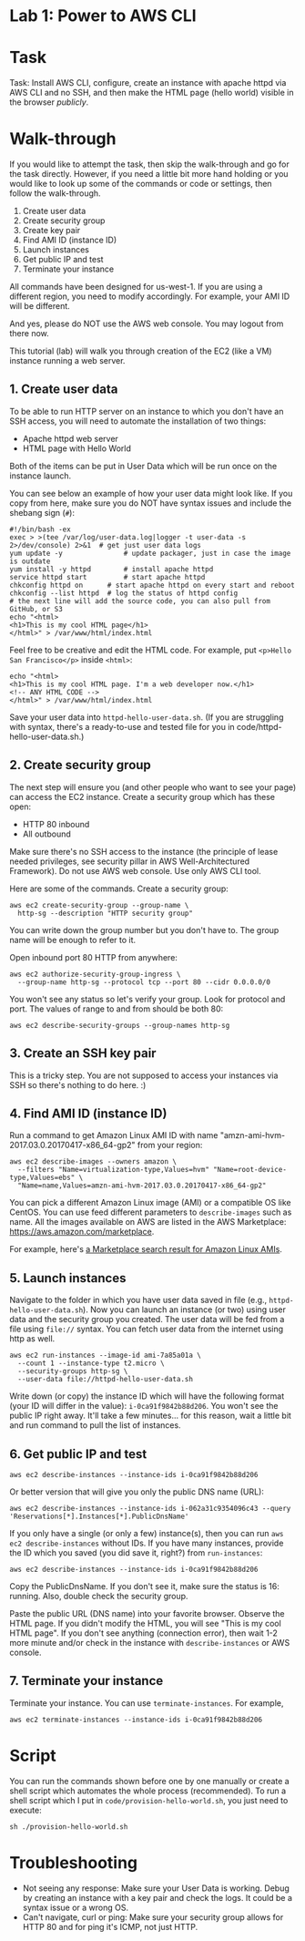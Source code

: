# Lab 1: Power to AWS CLI

# Task

Task: Install AWS CLI, configure, create an instance with apache httpd via AWS CLI and no SSH, and then make the HTML page (hello world) visible in the browser *publicly*.


# Walk-through

If you would like to attempt the task, then skip the walk-through and go for the task directly. However, if you need a little bit more hand holding or you would like to look up some of the commands or code or settings, then follow the walk-through.

1. Create user data
3. Create security group
3. Create key pair
4. Find AMI ID (instance ID)
5. Launch instances
6. Get public IP and test
7. Terminate your instance

All commands have been designed for us-west-1. If you are using a different region, you need to modify accordingly. For example, your AMI ID will be different.

And yes, please do NOT use the AWS web console. You may logout from there now.

This tutorial (lab) will walk you through creation of the EC2 (like a VM) instance running a web server.

## 1. Create user data

To be able to run HTTP server on an instance to which you don't have an SSH access, you will need to automate the installation of two things:

* Apache httpd web server
* HTML page with Hello World

Both of the items can be put in User Data which will be run once on the instance launch.

You can see below an example of how your user data might look like. If you copy from here, make sure you do NOT have syntax issues and include the shebang sign (`#`):

```
#!/bin/bash -ex
exec > >(tee /var/log/user-data.log|logger -t user-data -s 2>/dev/console) 2>&1  # get just user data logs
yum update -y				# update packager, just in case the image is outdate
yum install -y httpd 		# install apache httpd
service httpd start 		# start apache httpd
chkconfig httpd on  	# start apache httpd on every start and reboot
chkconfig --list httpd	# log the status of httpd config
# the next line will add the source code, you can also pull from GitHub, or S3
echo "<html>
<h1>This is my cool HTML page</h1>
</html>" > /var/www/html/index.html
```

Feel free to be creative and edit the HTML code. For example, put `<p>Hello San Francisco</p>` inside `<html>`:

```
echo "<html>
<h1>This is my cool HTML page. I'm a web developer now.</h1>
<!-- ANY HTML CODE -->
</html>" > /var/www/html/index.html
```

Save your user data into `httpd-hello-user-data.sh`. (If you are struggling with syntax, there's a ready-to-use and tested file for you in code/httpd-hello-user-data.sh.)

## 2. Create security group

The next step will ensure you (and other people who want to see your page) can access the EC2 instance. Create a security group which has these open:

* HTTP 80 inbound
* All outbound

Make sure there's no SSH access to the instance (the principle of lease needed privileges, see security pillar in AWS Well-Architectured Framework). Do not use AWS web console. Use only AWS CLI tool.

Here are some of the commands. Create a security group:

```
aws ec2 create-security-group --group-name \
  http-sg --description "HTTP security group"
```

You can write down the group number but you don't have to. The group name will be enough to refer to it.

Open inbound port 80 HTTP from anywhere:

```
aws ec2 authorize-security-group-ingress \
  --group-name http-sg --protocol tcp --port 80 --cidr 0.0.0.0/0
```

You won't see any status so let's verify your group. Look for protocol and port. The values of range to and from should be both 80:

```
aws ec2 describe-security-groups --group-names http-sg
```

## 3. Create an SSH key pair

This is a tricky step. You are not supposed to access your instances via SSH so there's nothing to do here. :)

## 4. Find AMI ID (instance ID)

Run a command to get Amazon Linux AMI ID with name "amzn-ami-hvm-2017.03.0.20170417-x86_64-gp2" from your region:

```
aws ec2 describe-images --owners amazon \
  --filters "Name=virtualization-type,Values=hvm" "Name=root-device-type,Values=ebs" \
  "Name=name,Values=amzn-ami-hvm-2017.03.0.20170417-x86_64-gp2"
```

You can pick a different Amazon Linux image (AMI) or a compatible OS like CentOS. You can use feed different parameters to `describe-images` such as name. All the images available on AWS are listed in the AWS Marketplace: <https://aws.amazon.com/marketplace>.

For example, here's [a Marketplace search result for Amazon Linux AMIs](https://aws.amazon.com/marketplace/search/results?x=0&y=0&searchTerms=amazon+linux&page=1&ref_=nav_search_box).

## 5. Launch instances

Navigate to the folder in which you have user data saved in file (e.g., `httpd-hello-user-data.sh`). Now you can launch an instance (or two) using user data and the security group you created. The user data will be fed from a file using `file://` syntax. You can fetch user data from the internet using http as well.

```
aws ec2 run-instances --image-id ami-7a85a01a \
  --count 1 --instance-type t2.micro \
  --security-groups http-sg \
  --user-data file://httpd-hello-user-data.sh
```

Write down (or copy) the instance ID which will have the following format (your ID will differ in the value): `i-0ca91f9842b88d206`. You won't see the public IP right away. It'll take a few minutes... for this reason, wait a little bit and run command to pull the list of instances.

## 6. Get public IP and test

```
aws ec2 describe-instances --instance-ids i-0ca91f9842b88d206
```

Or better version that will give you only the public DNS name (URL):

```
aws ec2 describe-instances --instance-ids i-062a31c9354096c43 --query 'Reservations[*].Instances[*].PublicDnsName'
```

If you only have a single (or only a few) instance(s), then you can run `aws ec2 describe-instances` without IDs.
If you have many instances, provide the ID which you saved (you did save it, right?) from `run-instances`:

```
aws ec2 describe-instances --instance-ids i-0ca91f9842b88d206
```

Copy the PublicDnsName. If you don't see it, make sure the status is 16: running. Also, double check the security group.

Paste the public URL (DNS name) into your favorite browser. Observe the HTML page. If you didn't modify the HTML, you will see "This is my cool HTML page". If you don't see anything (connection error), then wait 1-2 more minute and/or check in the instance with `describe-instances` or AWS console.

## 7. Terminate your instance

Terminate your instance. You can use `terminate-instances`. For example,

```
aws ec2 terminate-instances --instance-ids i-0ca91f9842b88d206
```

# Script

You can run the commands shown before one by one manually or create a shell script which automates the whole process (recommended). To run a shell script which I put in `code/provision-hello-world.sh`, you just need to execute:

```
sh ./provision-hello-world.sh
```

# Troubleshooting

* Not seeing any response: Make sure your User Data is working. Debug by creating an instance with a key pair and check the logs. It could be a syntax issue or a wrong OS.
* Can't navigate, curl or ping: Make sure your security group allows for HTTP 80 and for ping it's ICMP, not just HTTP.
